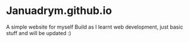 # Januadrym.github.io

A simple website for myself
Build as I learnt web development, just basic stuff and will be updated
:)
